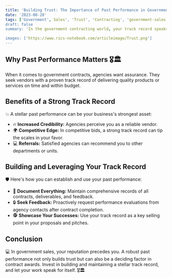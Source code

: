 ```yaml
---
title: 'Building Trust: The Importance of Past Performance in Government Sales 🎖️🏛️'
date: '2023-08-28'
tags: ['Government', Sales', 'Trust', 'Contracting', 'government-sales', 'government-procurement']
draft: false
summary: 'In the government contracting world, your track record speaks volumes. Understand why past performance is crucial and how to leverage it effectively in securing government contracts.'

images: ['https://www.rics-notebook.com/articleimage/Trust.png']
---
```


## Why Past Performance Matters 🎖️🏛️

When it comes to government contracts, agencies want assurance. They seek vendors with a proven track record of delivering quality products or services on time and within budget.

## Benefits of a Strong Track Record

💥 A stellar past performance can be your business's strongest asset:

- 🔥 **Increased Credibility:** Agencies perceive you as a reliable vendor.
- 🌍 **Competitive Edge:** In competitive bids, a strong track record can tip the scales in your favor.
- 💻 **Referrals:** Satisfied agencies can recommend you to other departments or units.

## Building and Leveraging Your Track Record

🛡️ Here's how you can establish and use your past performance:

- 🔄 **Document Everything:** Maintain comprehensive records of all contracts, deliverables, and feedback.
- 🔒 **Seek Feedback:** Proactively request performance evaluations from agency contacts after contract completion.
- 🕵️ **Showcase Your Successes:** Use your track record as a key selling point in your proposals and pitches.

## Conclusion

💻 In government sales, your reputation precedes you. A robust past performance not only builds trust but can also be a deciding factor in contract awards. Invest in building and maintaining a stellar track record, and let your work speak for itself. 🎖️🏛️
